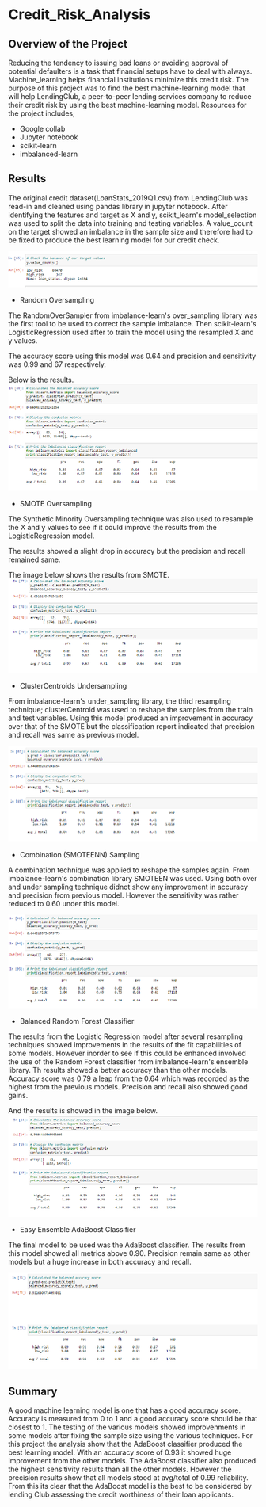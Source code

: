 # Credit_Risk_Analysis
## Overview of the Project
Reducing the tendency to issuing bad loans or avoiding approval of potential defaulters is a task that financial setups have to deal with always.
Machine_learning helps financial institutions minimize this credit risk.
The purpose of this project was to find the best machine-learning model that will help LendingClub, a peer-to-peer lending services company to reduce their credit risk by using the best machine-learning model.
Resources for the project includes;
- Google collab
- Jupyter notebook
- scikit-learn
- imbalanced-learn

## Results
The original credit dataset(LoanStats_2019Q1.csv) from LendingClub was read-in and cleaned using pandas library in jupyter notebook.
After identifying the features and target as X and y, scikit_learn's model_selection was used to split the data into training and testing variables.
A value_count on the target showed an imbalance in the sample size and therefore had to be fixed to produce the best learning model for our credit check.

![](https://github.com/emmanuelbrim/Credit_Risk_Analysis/blob/main/Resources/imbalance.PNG)

- Random Oversampling

The RandomOverSampler from imbalance-learn's over_sampling library was the first tool to be used to correct the sample imbalance.
Then scikit-learn's LogisticRegression used after to train the model using the resampled X and y values. 

The accuracy score using this model was 0.64 and precision and sensitivity was 0.99 and 67 respectively.

Below is the results.
![](https://github.com/emmanuelbrim/Credit_Risk_Analysis/blob/main/Resources/ROS.PNG)

- SMOTE Oversampling

The Synthetic Minority Oversampling technique was also used to resample the X and y values to see if it could improve the results from the LogisticRegression model.

The results showed a slight drop in accuracy but the precision and recall remained same.

The image below shows the results from SMOTE.
![](https://github.com/emmanuelbrim/Credit_Risk_Analysis/blob/main/Resources/SMOTE.PNG)

- ClusterCentroids Undersampling

From imbalance-learn's under_sampling library, the third resampling technique; clusterCentroid was used to reshape the samples from the train and test variables.
Using this model produced an improvement in accuracy over that of the SMOTE but the classification report indicated that precision and recall was same as previous model.

![](https://github.com/emmanuelbrim/Credit_Risk_Analysis/blob/main/Resources/CC.PNG)

- Combination (SMOTEENN) Sampling

A combination technique was applied to reshape the samples again. From imbalance-learn's combination library SMOTEEN was used.
Using both over and under sampling technique didnot show any improvement in accuracy and precision from previous model. 
However the sensitivity was rather reduced to 0.60 under this model. 

![](https://github.com/emmanuelbrim/Credit_Risk_Analysis/blob/main/Resources/combination.PNG)

- Balanced Random Forest Classifier

The results from the Logistic Regression model after several resampling techniques showed improvements in the results of the fit capabilities of some models.
However inorder to see if this could be enhanced involved the use of the Random Forest classifier from imbalance-learn's ensemble library.
Th results showed a better accuracy than the other models. Accuracy score was 0.79 a leap from the 0.64 which was recorded as the highest from the previous models.
Precision and recall also showed good gains.

And the results is showed in the image below. 
![](https://github.com/emmanuelbrim/Credit_Risk_Analysis/blob/main/Resources/RFC.PNG)

- Easy Ensemble AdaBoost Classifier

The final model to be used was the AdaBoost classifier. 
The results from this model showed all metrics above 0.90. Precision remain same as other models but a huge increase in both accuracy and recall.

![](https://github.com/emmanuelbrim/Credit_Risk_Analysis/blob/main/Resources/ADB.PNG)


## Summary
A good machine learning model is one that has a good accuracy score. Accuracy is measured from 0 to 1 and a good accuracy score should be that closest to 1.
The testing of the various models showed improvenments in some models after fixing the sample size using the various techniques. 
For this project the analysis show that the AdaBoost classifier produced the best learning model. 
With an accuracy score of 0.93 it showed huge improvement from the other models.
The AdaBoost classifier also produced the highest sensitivity results than all the other models.
However the precision results show that all models stood at avg/total of 0.99 reliability. 
From this its clear that the AdaBoost model is the best to be considered by lending Club assessing the credit worthiness of their loan applicants.
